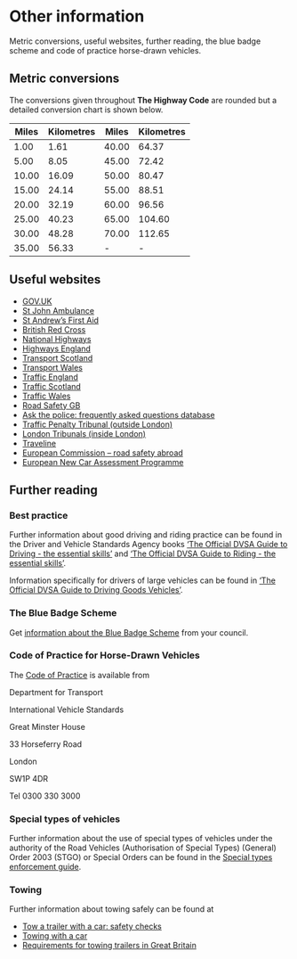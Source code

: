 Other information
===================

Metric conversions, useful websites, further reading, the blue badge scheme and code of practice horse-drawn vehicles.

Metric conversions
------------------

The conversions given throughout **The Highway Code** are rounded but a detailed conversion chart is shown below.

| Miles | Kilometres | Miles | Kilometres |
| --- | --- | --- | --- |
| 1.00 | 1.61 | 40.00 | 64.37 |
| 5.00 | 8.05 | 45.00 | 72.42 |
| 10.00 | 16.09 | 50.00 | 80.47 |
| 15.00 | 24.14 | 55.00 | 88.51 |
| 20.00 | 32.19 | 60.00 | 96.56 |
| 25.00 | 40.23 | 65.00 | 104.60 |
| 30.00 | 48.28 | 70.00 | 112.65 |
| 35.00 | 56.33 | - | - |

Useful websites
---------------

* [GOV.UK](http://www.gov.uk)
* [St John Ambulance](http://www.sja.org.uk)
* [St Andrew’s First Aid](http://www.firstaid.org.uk)
* [British Red Cross](http://www.redcross.org.uk)
* [National Highways](http://www.nationalhighways.co.uk)
* [Highways England](http://www.highwaysengland.co.uk)
* [Transport Scotland](http://www.transport.gov.scot)
* [Transport Wales](http://www.gov.wales/roads-driving)
* [Traffic England](http://www.trafficengland.com)
* [Traffic Scotland](http://www.trafficscotland.org)
* [Traffic Wales](http://www.traffic.wales)
* [Road Safety GB](http://www.roadsafetygb.org.uk)
* [Ask the police: frequently asked questions database](http://www.askthe.police.uk)
* [Traffic Penalty Tribunal (outside London)](http://www.trafficpenaltytribunal.gov.uk)
* [London Tribunals (inside London)](http://www.londontribunals.gov.uk)
* [Traveline](http://www.traveline.info)
* [European Commission – road safety abroad](http://ec.europa.eu/transport/road_safety/going_abroad/index_en.htm)
* [European New Car Assessment Programme](http://www.euroncap.com/en)

Further reading
---------------

### Best practice

Further information about good driving and riding practice can be found in the Driver and Vehicle Standards Agency books [‘The Official DVSA Guide to Driving - the essential skills’](https://www.safedrivingforlife.info/shop/official-dvsa-guide-driving-essential-skills/?utm_source=gov.uk&utm_medium=website&utm_campaign=highway-code&utm_content=other-information) and [‘The Official DVSA Guide to Riding - the essential skills’](https://www.safedrivingforlife.info/shop/official-dvsa-guide-riding-essential-skills/?utm_source=gov.uk&utm_medium=website&utm_campaign=highway-code&utm_content=other-information).

Information specifically for drivers of large vehicles can be found in [‘The Official DVSA Guide to Driving Goods Vehicles’](https://www.safedrivingforlife.info/shop/official-dvsa-guide-driving-goods-vehicles/?utm_source=gov.uk&utm_medium=website&utm_campaign=highway-code&utm_content=other-information).

### The Blue Badge Scheme

Get [information about the Blue Badge Scheme](https://www.gov.uk/blue-badge-scheme-information-council) from your council.

### Code of Practice for Horse-Drawn Vehicles

The [Code of Practice](https://www.gov.uk/government/publications/code-of-practice-for-horse-drawn-vehicles) is available from

Department for Transport

International Vehicle Standards

Great Minster House

33 Horseferry Road

London

SW1P 4DR

Tel 0300 330 3000

### Special types of vehicles

Further information about the use of special types of vehicles under the authority of the Road Vehicles (Authorisation of Special Types) (General) Order 2003 (STGO) or Special Orders can be found in the [Special types enforcement guide](https://www.gov.uk/government/publications/special-types-enforcement-guide/special-types-enforcement-guide).

### Towing

Further information about towing safely can be found at

* [Tow a trailer with a car: safety checks](https://www.gov.uk/guidance/tow-a-trailer-with-a-car-safety-checks)
* [Towing with a car](https://www.gov.uk/towing-with-car)
* [Requirements for towing trailers in Great Britain](https://www.gov.uk/government/publications/inf30-requirements-for-towing-trailers-in-great-britain)
